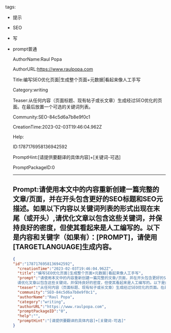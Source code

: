   tags: 
- 提示
- SEO
- 写
- prompt普通

  AuthorName:Raul Popa

  AuthorURL:https://www.raulpopa.com

  Title:编写SEO优化页面|生成整个页面+元数据|看起来像人工手写

  Category:writing

  Teaser:从任何内容（页面标题、现有帖子或长文章）生成经过SEO优化的页面。在最后放置一个可选的关键词列表。

  Community:SEO-84c5d6a7b8e9f0c1

  CreationTime:2023-02-03T19:46:04.962Z

  Help:

  ID:1787176958136942592

  PromptHint:[请提供要翻译的具体内容]+[关键词-可选]

  PromptPackageID:0

  ---

  ## Prompt:请使用本文中的内容重新创建一篇完整的文章/页面，并在开头包含更好的SEO标题和SEO元描述。如果以下内容以关键词列表的形式出现在末尾（或开头）,请优化文章以包含这些关键词，并保持良好的密度，但使其看起来是人工编写的。以下是内容和关键字（如果有）：[PROMPT]，请使用[TARGETLANGUAGE]生成内容。

  ```json
  {
  "id":"1787176958136942592",
    "creationTime":"2023-02-03T19:46:04.962Z",
    "title":"编写SEO优化页面|生成整个页面+元数据|看起来像人工手写",
    "prompt":"请使用本文中的内容重新创建一篇完整的文章/页面，并在开头包含更好的SEO标题和SEO元描述。如果以下内容以关键词列表的形式出现在末尾（或开头）,
    请优化文章以包含这些关键词，并保持良好的密度，但使其看起来是人工编写的。以下是内容和关键字（如果有）：[PROMPT]，请使用[TARGETLANGUAGE]生成内容。",
    "teaser":"从任何内容（页面标题、现有帖子或长文章）生成经过SEO优化的页面。在最后放置一个可选的关键词列表。",
    "community":"SEO-84c5d6a7b8e9f0c1",
    "authorName":"Raul Popa",
    "category":"writing",
    "authorURL":"https://www.raulpopa.com",
    "promptPackageID":"0",
    "help":"",
    "promptHint":"[请提供要翻译的具体内容]+[关键词-可选]"
  }
  ```
